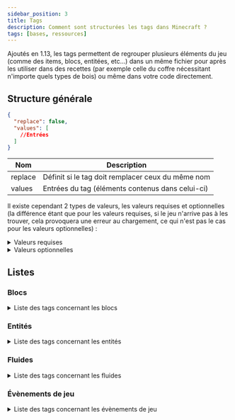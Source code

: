 ```yaml
---
sidebar_position: 3
title: Tags
description: Comment sont structurées les tags dans Minecraft ?
tags: [bases, ressources]
---
```


Ajoutés en 1.13, les tags permettent de regrouper plusieurs éléments du jeu (comme des items, blocs, entitées, etc...) dans un même fichier pour après les utiliser dans des recettes (par exemple celle du coffre nécessitant n'importe quels types de bois) ou même dans votre code directement.

## Structure générale

```json
{
  "replace": false,
  "values": [
    //Entrées
  ]
}
```

| Nom     | Description                                       |
|---------|---------------------------------------------------|
| replace | Définit si le tag doit remplacer ceux du même nom |
| values  | Entrées du tag (éléments contenus dans celui-ci)  |

Il existe cependant 2 types de valeurs, les valeurs requises et optionnelles (la différence étant que pour les valeurs requises, si le jeu n'arrive pas à les trouver, cela provoquera une erreur au chargement, ce qui n'est pas le cas pour les valeurs optionnelles) :
<details>
  <summary>Valeurs requises</summary>

Celle-ci peuvent prendre 2 valeurs, soit un identifiant faisant référence à un élément du jeu, soit un identifiant faisant référence à un tag (précédé d'un `#`).

```json
"minecraft:diamond_block"
```

```json
"#minecraft:stone_bricks"
```
  
</details>

<details>
  <summary>Valeurs optionnelles</summary>

Celle-ci peuvent prendre 2 valeurs au niveau du champ `ìd`, soit un identifiant faisant référence à un élément du jeu, soit un identifiant faisant référence à un tag (précédé d'un `#`). Le champ `required` permet quant à lui de définir si l'entrée est requise ou non (dans le cas d'une entrée optionnelle il faudrat le définir sur `false`).

```json
{
  "id": "minecraft:diamond_block",
  "required": false
}
```

```json
{
  "id": "#minecraft:stone_bricks",
  "required": false
}
```

</details>

## Listes

### Blocs

<details>
<summary>Liste des tags concernant les blocs</summary>

| Identifiant                                | Description                                                                                    |
|--------------------------------------------|------------------------------------------------------------------------------------------------|
| `mineable/axe`                             | Liste des blocs pouvant être miné efficacement avec une hache                                  |
| `mineable/hoe`                             | Liste des blocs pouvant être miné efficacement avec faux                                       |
| `mineable/pickaxe`                         | Liste des blocs pouvant être miné efficacement avec pioche                                     |
| `mineable/shovel`                          | Liste des blocs pouvant être miné efficacement avec pelle                                      |
| `acacia_logs`                              | Liste des blocs                                                                                |
| `animals_spawnable_on`                     | Liste des blocs sur lesquels les animaux peuvent apparaitre                                    |
| `anvil`                                    | Liste des blocs                                                                                |
| `axolotls_spawnable_on`                    | Liste des blocs sur lesquels les axolotls peuvent apparaitre                                   |
| `azalea_grows_on`                          | Liste des blocs                                                                                |
| `azalea_root_replaceable`                  | Liste des blocs                                                                                |
| `bamboo_plantable_on`                      | Liste des blocs                                                                                |
| `banners`                                  | Liste des blocs                                                                                |
| `base_stone_nether`                        | Liste des blocs                                                                                |
| `base_stone_overworld`                     | Liste des blocs                                                                                |
| `beacon_base_blocks`                       | Liste des blocs                                                                                |
| `beds`                                     | Liste des blocs                                                                                |
| `beehives`                                 | Liste des blocs                                                                                |
| `bee_growables`                            | Liste des blocs                                                                                |
| `big_dripleaf_placeable`                   | Liste des blocs                                                                                |
| `birch_logs`                               | Liste des blocs                                                                                |
| `buttons`                                  | Liste des blocs                                                                                |
| `campfires`                                | Liste des blocs                                                                                |
| `candles`                                  | Liste des blocs                                                                                |
| `candle_cakes`                             | Liste des blocs                                                                                |
| `carpets`                                  | Liste des blocs                                                                                |
| `cauldrons`                                | Liste des blocs                                                                                |
| `cave_vines`                               | Liste des blocs                                                                                |
| `climbable`                                | Liste des blocs                                                                                |
| `coal_ores`                                | Liste des blocs                                                                                |
| `copper_ores`                              | Liste des blocs                                                                                |
| `corals`                                   | Liste des blocs                                                                                |
| `coral_blocks`                             | Liste des blocs                                                                                |
| `coral_plants`                             | Liste des blocs                                                                                |
| `crimson_stems`                            | Liste des blocs                                                                                |
| `crops`                                    | Liste des blocs                                                                                |
| `crystal_sound_blocks`                     | Liste des blocs                                                                                |
| `dark_oak_logs`                            | Liste des blocs                                                                                |
| `deepslate_ore_replaceables`               | Liste des blocs pouvant être remplacés par des minerais des profondeurs                        |
| `diamond_ores`                             | Liste des blocs                                                                                |
| `dirt`                                     | Liste des blocs                                                                                |
| `doors`                                    | Liste des blocs                                                                                |
| `dragon_immune`                            | Liste des blocs qui sont immunisés contre le dragon                                            |
| `dripstone_replaceable_blocks`             | Liste des blocs pouvant être remplacés par des blocs de spéléothème                            |
| `emerald_ores`                             | Liste des blocs                                                                                |
| `enderman_holdable`                        | Liste des blocs pouvant être récupérés par des enderman                                        |
| `fall_damage_resetting`                    | Liste des blocs                                                                                |
| `features_cannot_replace`                  | Liste des blocs                                                                                |
| `fences`                                   | Liste des blocs                                                                                |
| `fence_gates`                              | Liste des blocs                                                                                |
| `fire`                                     | Liste des blocs                                                                                |
| `flowers`                                  | Liste des blocs                                                                                |
| `flower_pots`                              | Liste des blocs                                                                                |
| `foxes_spawnable_on`                       | Liste des blocs sur lesquels les loups peuvent apparaitre                                      |
| `geode_invalid_blocks`                     | Liste des blocs                                                                                |
| `goats_spawnable_on`                       | Liste des blocs sur lesquels les chèvres peuvent apparaitre                                    |
| `gold_ores`                                | Liste des blocs                                                                                |
| `guarded_by_piglins`                       | Liste des blocs                                                                                |
| `hoglin_repellents`                        | Liste des blocs                                                                                |
| `ice`                                      | Liste des blocs                                                                                |
| `impermeable`                              | Liste des blocs                                                                                |
| `infiniburn_end`                           | Liste des blocs                                                                                |
| `infiniburn_nether`                        | Liste des blocs                                                                                |
| `infiniburn_overworld`                     | Liste des blocs                                                                                |
| `inside_step_sound_blocks`                 | Liste des blocs                                                                                |
| `iron_ores`                                | Liste des blocs                                                                                |
| `jungle_logs`                              | Liste des blocs                                                                                |
| `lapis_ores`                               | Liste des blocs                                                                                |
| `lava_pool_stone_cannot_replace`           | Liste des blocs                                                                                |
| `leaves`                                   | Liste des blocs                                                                                |
| `logs`                                     | Liste des blocs                                                                                |
| `logs_that_burn`                           | Liste des blocs                                                                                |
| `lush_ground_replaceable`                  | Liste des blocs                                                                                |
| `mooshrooms_spawnable_on`                  | Liste des blocs sur lesquels les vaches champignon peuvent apparaitre                          |
| `moss_replaceable`                         | Liste des blocs                                                                                |
| `mushroom_grow_block`                      | Liste des blocs                                                                                |
| `needs_diamond_tool`                       | Liste des blocs nécessitant un outil en diamant pour être récolté                              |
| `needs_iron_tool`                          | Liste des blocs nécessitant un outil en fer pour être récolté                                  |
| `needs_stone_tool`                         | Liste des blocs nécessitant un outil en pierre pour être récolté                               |
| `non_flammable_wood`                       | Liste des blocs                                                                                |
| `nylium`                                   | Liste des blocs                                                                                |
| `oak_logs`                                 | Liste des blocs                                                                                |
| `occludes_vibration_signals`               | Liste des blocs                                                                                |
| `parrots_spawnable_on`                     | Liste des blocs sur lesquels les perroquets peuvent apparaitre                                 |
| `piglin_repellents`                        | Liste des blocs                                                                                |
| `planks`                                   | Liste des blocs                                                                                |
| `polar_bears_spawnable_on_in_frozen_ocean` | Liste des blocs sur lesquels les ours polaires peuvent apparaitre dans des biomes d'océan gelé |
| `portals`                                  | Liste des blocs                                                                                |
| `pressure_plates`                          | Liste des blocs                                                                                |
| `prevent_mob_spawning_inside`              | Liste des blocs                                                                                |
| `rabbits_spawnable_on`                     | Liste des blocs sur lesquels les lapins peuvent apparaitre                                     |
| `rails`                                    | Liste des blocs                                                                                |
| `redstone_ores`                            | Liste des blocs                                                                                |
| `replaceable_plants`                       | Liste des blocs                                                                                |
| `sand`                                     | Liste des blocs                                                                                |
| `saplings`                                 | Liste des blocs                                                                                |
| `shulker_boxes`                            | Liste des blocs                                                                                |
| `signs`                                    | Liste des blocs                                                                                |
| `slabs`                                    | Liste des blocs                                                                                |
| `small_dripleaf_placeable`                 | Liste des blocs                                                                                |
| `small_flowers`                            | Liste des blocs                                                                                |
| `snow`                                     | Liste des blocs                                                                                |
| `soul_fire_base_blocks`                    | Liste des blocs                                                                                |
| `soul_speed_blocks`                        | Liste des blocs                                                                                |
| `spruce_logs`                              | Liste des blocs                                                                                |
| `stairs`                                   | Liste des blocs                                                                                |
| `standing_signs`                           | Liste des blocs                                                                                |
| `stone_bricks`                             | Liste des blocs                                                                                |
| `stone_ore_replaceables`                   | Liste des blocs pouvant être remplacés par des minerais                                        |
| `stone_pressure_plates`                    | Liste des blocs                                                                                |
| `strider_warm_blocks`                      | Liste des blocs                                                                                |
| `tall_flowers`                             | Liste des blocs                                                                                |
| `terracotta`                               | Liste des blocs                                                                                |
| `trapdoors`                                | Liste des blocs                                                                                |
| `underwater_bonemeals`                     | Liste des blocs                                                                                |
| `unstable_bottom_center`                   | Liste des blocs                                                                                |
| `valid_spawn`                              | Liste des blocs qui sont valides pour l'apparition d'un joueur                                 |
| `walls`                                    | Liste des blocs                                                                                |
| `wall_corals`                              | Liste des blocs                                                                                |
| `wall_post_override`                       | Liste des blocs                                                                                |
| `wall_signs`                               | Liste des blocs                                                                                |
| `warped_stems`                             | Liste des blocs                                                                                |
| `wart_blocks`                              | Liste des blocs                                                                                |
| `wither_immune`                            | Liste des blocs qui sont immunisés contre les explosions du Wither                             |
| `wither_summon_base_blocks`                | Liste des blocs utilisables pour faire apparaitre le Wither                                    |
| `wolves_spawnable_on`                      | Liste des blocs sur lesquels les loups peuvent apparaitre                                      |
| `wooden_buttons`                           | Liste des blocs                                                                                |
| `wooden_doors`                             | Liste des blocs                                                                                |
| `wooden_fences`                            | Liste des blocs                                                                                |
| `wooden_pressure_plates`                   | Liste des blocs                                                                                |
| `wooden_slabs`                             | Liste des blocs                                                                                |
| `wooden_stairs`                            | Liste des blocs                                                                                |
| `wooden_trapdoors`                         | Liste des blocs                                                                                |
| `wool`                                     | Liste des blocs                                                                                |

</details>

### Entités

<details>

<summary>Liste des tags concernant les entités</summary>

| Identifiant                 | Description |
|-----------------------------|-------------|
| `arrows`                    |             |
| `axolotl_always_hostiles`   |             |
| `axolotl_hunt_targets`      |             |
| `beehive_inhabitors`        |             |
| `freeze_hurts_extra_types`  |             |
| `freeze_hurts_extra_types`  |             |
| `impact_projectiles`        |             |
| `powder_snow_walkable_mobs` |             |
| `raiders`                   |             |
| `skeletons`                 |             |

</details>

### Fluides

<details>

<summary>Liste des tags concernant les fluides</summary>

| Identifiant | Description |
|-------------|-------------|
| `lava`      |             |
| `water`     |             |


</details>

### Évènements de jeu

<details>

<summary>Liste des tags concernant les évènements de jeu</summary>

| Identifiant                  | Description |
|------------------------------|-------------|
| `ignore_vibrations_sneaking` |             |
| `vibrations`                 |             |


</details>